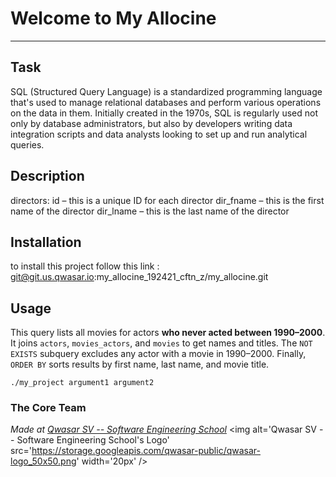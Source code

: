 # Welcome to My Allocine
***

## Task
SQL (Structured Query Language) is a standardized programming language that's used to manage relational databases and perform various operations on the data in them. Initially created in the 1970s, SQL is regularly used not only by database administrators, but also by developers writing data integration scripts and data analysts looking to set up and run analytical queries.

## Description
directors: id – this is a unique ID for each director dir_fname – this is the first name of the director dir_lname – this is the last name of the director

## Installation
to install this project follow this link : git@git.us.qwasar.io:my_allocine_192421_cftn_z/my_allocine.git

## Usage
This query lists all movies for actors **who never acted between 1990–2000**. It joins `actors`, `movies_actors`, and `movies` to get names and titles. The `NOT EXISTS` subquery excludes any actor with a movie in 1990–2000. Finally, `ORDER BY` sorts results by first name, last name, and movie title.


```
./my_project argument1 argument2
```

### The Core Team


<span><i>Made at <a href='https://qwasar.io'>Qwasar SV -- Software Engineering School</a></i></span>
<span><img alt='Qwasar SV -- Software Engineering School's Logo' src='https://storage.googleapis.com/qwasar-public/qwasar-logo_50x50.png' width='20px' /></span>
